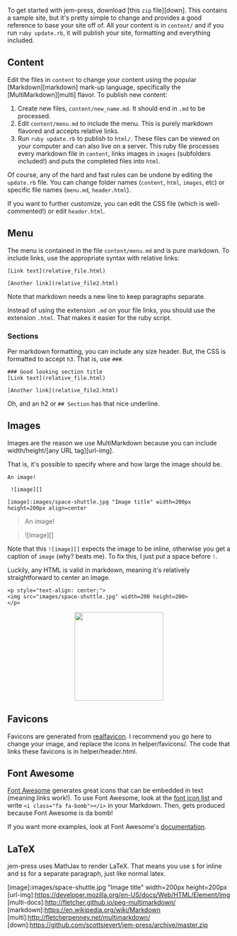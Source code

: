 
To get started with jem-press, download [this `zip` file][down]. This contains
a sample site, but it's pretty simple to change and provides a good reference
to base your site off of. All your content is in
`content/` and if you run `ruby update.rb`, it will publish your site,
formatting and everything included.

## Content
Edit the files in `content` to change your content using the popular
[Markdown][markdown] mark-up language, specifically the [MultiMarkdown][multi]
flavor. To publish new content:

1. Create new files, `content/new_name.md`. It should end in `.md` to be processed.
2. Edit `content/menu.md` to include the menu. This is purely markdown flavored
   and accepts relative links.
3. Run `ruby update.rb` to publish to `html/`. These files can be viewed on
   your computer and can also live on a server. This ruby file processes every
   markdown file in `content`, links images in `images` (subfolders included!)
   and puts the completed files into `html`.

Of course, any of the hard and fast rules can be undone by editing the
`update.rb` file. You can change folder names (`content`, `html`, `images`,
etc) or specific file names (`menu.md`, `header.html`).

If you want to further customize, you can edit the CSS file (which is
well-commented!) or edit `header.html`.

## Menu 
The menu is contained in the file `content/menu.md` and is pure markdown. To
include links, use the appropriate syntax with relative links: 

```
[Link text](relative_file.html)

[Another link](relative_file2.html)
```

Note that markdown needs a new line to keep paragraphs separate.

Instead of using the extension `.md` on your file links, you should use the
extension `.html`. That makes it easier for the ruby script.

### Sections
Per markdown formatting, you can include any size header. But, the CSS is
formatted to accept `h3`. That is, use `###`.

```
### Good looking section title
[Link text](relative_file.html)

[Another link](relative_file2.html)
```

Oh, and an h2 or `## Section` has that nice underline.

## Images
Images are the reason we use MultiMarkdown because you can include
width/height/[any URL tag][url-img].

That is, it's possible to specify where and how large the image should be.

```
An image!

 ![image][]

[image]:images/space-shuttle.jpg "Image title" width=200px height=200px align=center
```

> An image!

>  ![image][]

Note that this `![image][]` expects the image to be inline, otherwise you get a
caption of `image` (why? beats me). To fix this, I just put a space before `!`.

Luckily, any HTML is valid in markdown, meaning it's relatively straightforward
to center an image.

```
<p style="text-align: center;">
<img src="images/space-shuttle.jpg" width=200 height=200>
</p>
```
<p style="text-align: center;">
<img src="images/space-shuttle.jpg" width=200 height=200>
</p>

## Favicons
Favicons are generated from [realfavicon][favicon]. I recommend you go here to
change your image, and replace the icons in helper/favicons/. The code that
links these favicons is in helper/header.html.

## Font Awesome
[Font Awesome][awe] generates great icons that can be embedded in text (meaning
links work!). To use Font Awesome, look at the [font icon list][icon-list] and
write `<i class="fa fa-bomb"></i>` in your Markdown. Then, <i class="fa fa-bomb"></i> gets produced because Font Awesome is da bomb!

<i class="fa fa-bomb"></i>

If you want more examples, look at Font Awesome's [documentation][fa-doc].

[fa-doc]:http://fortawesome.github.io/Font-Awesome/examples/
[icon-list]:http://fortawesome.github.io/Font-Awesome/icons/
[awe]:http://fortawesome.github.io/Font-Awesome/

## LaTeX
jem-press uses MathJax to render LaTeX. That means you use `$` for inline and
`$$` for a separate paragraph, just like normal latex.


[favicon]:http://realfavicongenerator.net
[image]:images/space-shuttle.jpg "Image title" width=200px height=200px
[url-img]:https://developer.mozilla.org/en-US/docs/Web/HTML/Element/Img
[multi-docs]:http://fletcher.github.io/peg-multimarkdown/
[markdown]:https://en.wikipedia.org/wiki/Markdown
[multi]:http://fletcherpenney.net/multimarkdown/
[down]:https://github.com/scottsievert/jem-press/archive/master.zip

